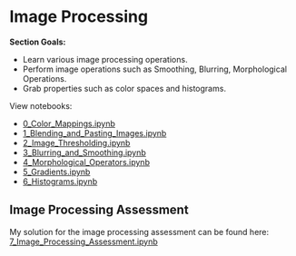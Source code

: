 # Image Processing

**Section Goals:**
* Learn various image processing operations.
* Perform image operations such as Smoothing, Blurring, Morphological Operations.
* Grab properties such as color spaces and histograms.

View notebooks: 
* [0_Color_Mappings.ipynb](./0_Color_Mappings.ipynb)
* [1_Blending_and_Pasting_Images.ipynb](./1_Blending_and_Pasting_Images.ipynb)
* [2_Image_Thresholding.ipynb](./2_Image_Thresholding.ipynb)
* [3_Blurring_and_Smoothing.ipynb](./3_Blurring_and_Smoothing.ipynb)
* [4_Morphological_Operators.ipynb](./4_Morphological_Operators.ipynb)
* [5_Gradients.ipynb](./5_Gradients.ipynb)
* [6_Histograms.ipynb](./6_Histograms.ipynb)

## Image Processing Assessment
My solution for the image processing assessment can be found here: [7_Image_Processing_Assessment.ipynb](./7_Image_Processing_Assessment.ipynb)
